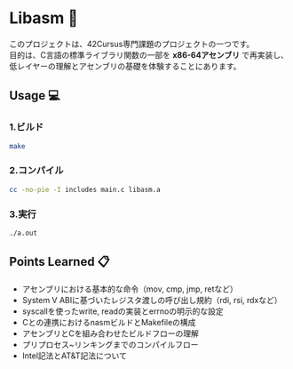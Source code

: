 # Libasm 🤖

このプロジェクトは、42Cursus専門課題のプロジェクトの一つです。<br>
目的は、C言語の標準ライブラリ関数の一部を **x86-64アセンブリ** で再実装し、低レイヤーの理解とアセンブリの基礎を体験することにあります。

## Usage 💻

### 1.ビルド
```bash
make
```

### 2.コンパイル
```bash
cc -no-pie -I includes main.c libasm.a
```

### 3.実行
```bash
./a.out
```

## Points Learned 📋
- アセンブリにおける基本的な命令（mov, cmp, jmp, retなど）
- System V ABIに基づいたレジスタ渡しの呼び出し規約（rdi, rsi, rdxなど）
- syscallを使ったwrite, readの実装とerrnoの明示的な設定
- Cとの連携におけるnasmビルドとMakefileの構成
- アセンブリとCを組み合わせたビルドフローの理解
- プリプロセス~リンキングまでのコンパイルフロー
- Intel記法とAT&T記法について